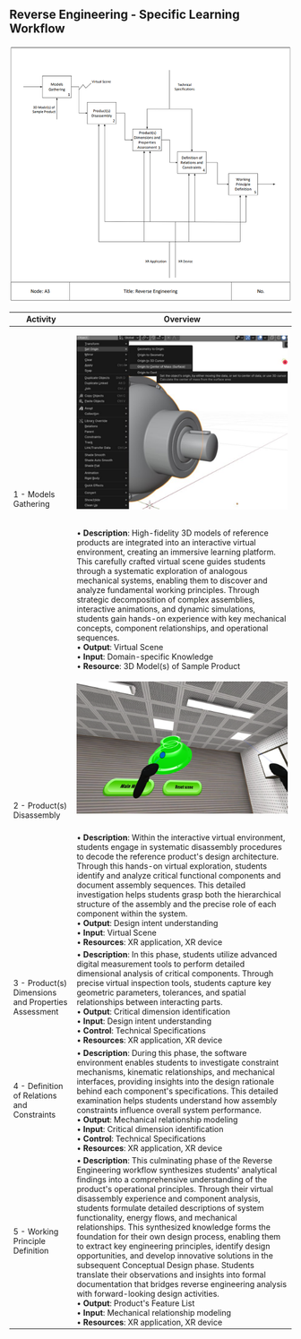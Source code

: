 ## Reverse Engineering - Specific Learning Workflow

<p align="center"><img src="images/ReverseEngineeringWF.png" width="650" alt="Exploded View of the Gearbox Assembly"></p>

| Activity | Overview |
|---|---|
|1 - Models Gathering </div> | <p align="center"><img src="images/blender.png" width="400" alt="Exploded View of the Gearbox Assembly"></p> <br> • **Description**: High-fidelity 3D models of reference products are integrated into an interactive virtual environment, creating an immersive learning platform. This carefully crafted virtual scene guides students through a systematic exploration of analogous mechanical systems, enabling them to discover and analyze fundamental working principles. Through strategic decomposition of complex assemblies, interactive animations, and dynamic simulations, students gain hands-on experience with key mechanical concepts, component relationships, and operational sequences. <br> • **Output**: Virtual Scene <br> • **Input**: Domain-specific Knowledge <br> • **Resource**: 3D Model(s) of Sample Product | 
|2 - Product(s) Disassembly </div> | <p align="center"><img src="images/disassembly.png" width="400" alt="Exploded View of the Gearbox Assembly"></p> <br> • **Description**: Within the interactive virtual environment, students engage in systematic disassembly procedures to decode the reference product's design architecture. Through this hands-on virtual exploration, students identify and analyze critical functional components and document assembly sequences. This detailed investigation helps students grasp both the hierarchical structure of the assembly and the precise role of each component within the system. <br> • **Output**: Design intent understanding <br> • **Input**:  Virtual Scene <br> • **Resources**: XR application, XR device| 
|3 - Product(s) Dimensions and Properties Assessment </div> | • **Description**: In this phase, students utilize advanced digital measurement tools to perform detailed dimensional analysis of critical components. Through precise virtual inspection tools, students capture key geometric parameters, tolerances, and spatial relationships between interacting parts. <br> • **Output**: Critical dimension identification <br> • **Input**: Design intent understanding <br> • **Control**: Technical Specifications <br> • **Resources**: XR application, XR device| 
|4 - Definition of Relations and Constraints </div> | • **Description**: During this phase, the software environment enables students to investigate constraint mechanisms, kinematic relationships, and mechanical interfaces, providing insights into the design rationale behind each component's specifications. This detailed examination helps students understand how assembly constraints influence overall system performance. <br> • **Output**: Mechanical relationship modeling <br> • **Input**: Critical dimension identification <br> • **Control**: Technical Specifications <br> • **Resources**: XR application, XR device| 
|5 - Working Principle Definition </div> | • **Description**: This culminating phase of the Reverse Engineering workflow synthesizes students' analytical findings into a comprehensive understanding of the product's operational principles. Through their virtual disassembly experience and component analysis, students formulate detailed descriptions of system functionality, energy flows, and mechanical relationships. This synthesized knowledge forms the foundation for their own design process, enabling them to extract key engineering principles, identify design opportunities, and develop innovative solutions in the subsequent Conceptual Design phase. Students translate their observations and insights into formal documentation that bridges reverse engineering analysis with forward-looking design activities. <br> • **Output**: Product's Feature List <br> • **Input**: Mechanical relationship modeling <br> • **Resources**: XR application, XR device | 